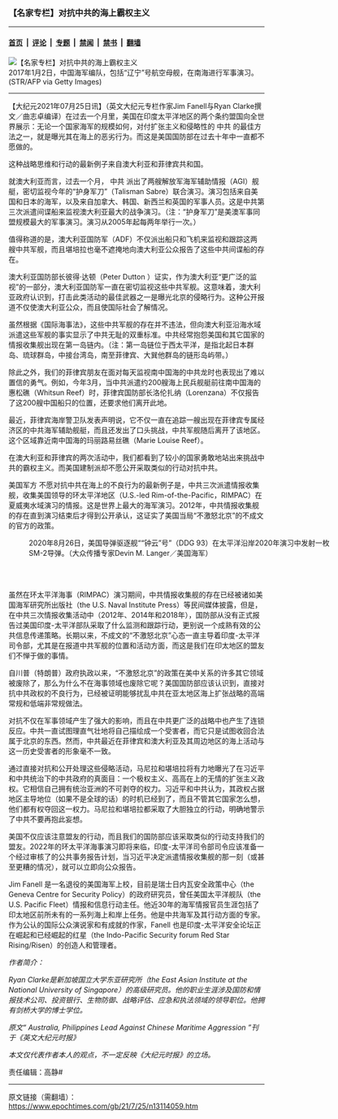 ### 【名家专栏】对抗中共的海上霸权主义

---

#### [首页](../../../..?n13114059) &nbsp;|&nbsp; [评论](../../../../../epoch-comment?n13114059) &nbsp;|&nbsp; [专题](../../../../../epoch-special?n13114059) &nbsp;|&nbsp; [禁闻](../../../../../epoch-news?n13114059) &nbsp;|&nbsp; [禁书](../../../../../books?n13114059) &nbsp;|&nbsp; [翻墙](https://github.com/gfw-breaker/nogfw/blob/master/README.md?n13114059)


<div><img alt="【名家专栏】对抗中共的海上霸权主义" class="attachment-djy_600_400 size-djy_600_400 wp-post-image" src="https://i.epochtimes.com/assets/uploads/2021/07/id13114067-GettyImages-630829504-1200x732-600x400.jpg"/>
<div class="caption">
 2017年1月2日，中国海军编队，包括“辽宁”号航空母舰，在南海进行军事演习。(STR/AFP via Getty Images)
</div></div><hr/><div class="post_content" id="artbody" itemprop="articleBody">
 <!-- article content begin -->
 <p>
  【大纪元2021年07月25日讯】（英文大纪元专栏作家Jim Fanell与Ryan Clarke撰文／曲志卓编译）在过去一个月里，美国在印度太平洋地区的两个条约盟国向全世界展示：无论一个国家海军的规模如何，对付扩张主义和侵略性的
  <ok href="https://www.epochtimes.com/gb/tag/%E4%B8%AD%E5%85%B1.html">
   中共
  </ok>
  的最佳方法之一，就是曝光其在海上的恶劣行为。而这是美国国防部在过去十年中一直都不愿做的。
 </p>
 <p>
  这种战略思维和行动的最新例子来自澳大利亚和菲律宾共和国。
 </p>
 <p>
  就澳大利亚而言，过去一个月，
  <ok href="https://www.epochtimes.com/gb/tag/%E4%B8%AD%E5%85%B1.html">
   中共
  </ok>
  派出了两艘解放军海军辅助情报（AGI）舰艇，密切监视今年的“护身军刀”（Talisman Sabre）联合演习。演习包括来自美国和日本的海军，以及来自加拿大、韩国、新西兰和英国的军事人员。这是中共第三次派遣间谍船来监视澳大利亚最大的战争演习。（注：“护身军刀”是美澳军事同盟规模最大的军事演习。演习从2005年起每两年举行一次。）
 </p>
 <p>
  值得称道的是，澳大利亚国防军（ADF）不仅派出船只和飞机来监视和跟踪这两艘中共军舰，而且堪培拉也毫不遮掩地向澳大利亚公众报告了这些中共间谍船的存在。
 </p>
 <p>
  澳大利亚国防部长彼得‧达顿（Peter Dutton ）证实，作为澳大利亚“更广泛的监视”的一部分，澳大利亚国防军一直在密切监视这些中共军舰。这意味着，澳大利亚政府认识到，打击此类活动的最佳武器之一是曝光北京的侵略行为。这种公开报道不仅使澳大利亚公众，而且使国际社会了解情况。
 </p>
 <p>
  虽然根据《国际海事法》，这些中共军舰的存在并不违法，但向澳大利亚沿海水域派遣这些军舰的事实显示了中共无耻的双重标准。中共经常抱怨美国和其它国家的情报收集舰出现在第一岛链内。（注：第一岛链位于西太平洋，是指北起日本群岛、琉球群岛，中接台湾岛，南至菲律宾、大巽他群岛的链形岛屿带。）
 </p>
 <p>
  除此之外，我们的菲律宾朋友在面对每天监视南中国海的中共龙时也表现出了难以置信的勇气。例如，今年3月，当中共派遣约200艘海上民兵舰艇前往南中国海的惠松礁（Whitsun Reef）时，菲律宾国防部长洛伦扎纳（Lorenzana）不仅报告了这200艘中国船只的位置，还要求他们离开此地。
 </p>
 <p>
  最近，菲律宾海岸警卫队发表声明说，它不仅一直在追踪一艘出现在菲律宾专属经济区的中共海军辅助舰艇，而且还发出了口头挑战，中共军舰随后离开了该地区。这个区域靠近南中国海的玛丽路易丝礁（Marie Louise Reef）。
 </p>
 <p>
  在澳大利亚和菲律宾的两次活动中，我们都看到了较小的国家勇敢地站出来挑战中共的霸权主义。而美国建制派却不愿公开采取类似的行动对抗中共。
 </p>
 <p>
  <ok href="https://www.epochtimes.com/gb/tag/%E7%BE%8E%E5%9B%BD%E5%86%9B%E6%96%B9.html">
   美国军方
  </ok>
  不愿对抗中共在海上的不良行为的最新例子是，中共三次派遣情报收集舰，收集美国领导的环太平洋地区（U.S.-led Rim-of-the-Pacific，RIMPAC）在夏威夷水域演习的情报。这是世界上最大的海军演习。2012年，中共情报收集舰的存在直到演习结束后才得到公开承认，这证实了美国当局“不激怒北京”的不成文的官方的政策。
 </p>
 <figure aria-describedby="caption-attachment-13114073" class="wp-caption aligncenter" id="attachment_13114073" style="width: 600px">
  <ok href="https://i.epochtimes.com/assets/uploads/2021/07/id13114073-200826-N-LI768-1043-1200x805.jpg" target="_blank">
   <img alt="" class="wp-image-13114073" src="https://i.epochtimes.com/assets/uploads/2021/07/id13114073-200826-N-LI768-1043-1200x805-450x302.jpg"/>
  </ok>
  <br/><figcaption class="wp-caption-text" id="caption-attachment-13114073">
   2020年8月26日，美国导弹驱逐舰““钟云”号”（DDG 93）在太平洋沿岸2020年演习中发射一枚SM-2导弹。（大众传播专家Devin M. Langer／美国海军）
  </figcaption><br/>
 </figure><br/>
 <p>
  虽然在环太平洋海事（RIMPAC）演习期间，中共情报收集舰的存在已经被诸如美国海军研究所出版社（the U.S. Naval Institute Press）等民间媒体披露，但是，在中共三次情报收集活动中（2012年、2014年和2018年），国防部从没有正式报告过美国印度-太平洋部队采取了什么监测和跟踪行动，更别说一个成熟有效的公共信息传递策略。长期以来，不成文的“不激怒北京”心态一直主导着印度-太平洋司令部，尤其是在报道中共军舰的位置和活动方面，而这是我们在印太地区的盟友们不惮于做的事情。
 </p>
 <p>
  自川普（特朗普）政府执政以来，“不激怒北京”的政策在美中关系的许多其它领域被废除了，那么为什么不在海事领域也废除它呢？美国国防部应该认识到，直接对抗中共政权的不良行为，已经被证明能够扰乱中共在亚太地区海上扩张战略的高端常规和低端非常规做法。
 </p>
 <p>
  对抗不仅在军事领域产生了强大的影响，而且在中共更广泛的战略中也产生了连锁反应。中共一直试图理直气壮地将自己描绘成一个受害者，而它只是试图收回合法属于北京的东西。然而，中共最近在菲律宾和澳大利亚及其周边地区的海上活动与这一历史受害者的形象毫不一致。
 </p>
 <p>
  通过直接对抗和公开处理这些侵略活动，马尼拉和堪培拉将有力地曝光了在习近平和中共统治下的中共政府的真面目：一个极权主义、高高在上的无情的扩张主义政权。它相信自己拥有统治亚洲的不可剥夺的权力。习近平和中共认为，其政权占据地区主导地位（如果不是全球的话）的时机已经到了，而且不管其它国家怎么想，他们都有权夺回这一权力。马尼拉和堪培拉都采取了大胆独立的行动，明确地警示了中共不要再抱此妄想。
 </p>
 <p>
  美国不仅应该注意盟友的行动，而且我们的国防部应该采取类似的行动支持我们的盟友。2022年的环太平洋海事演习即将来临，印度-太平洋司令部司令应该准备一个经过审核了的公共事务报告计划，当习近平决定派遣情报收集舰的那一刻（或甚至更糟的情况），就可以立即向公众报告。
 </p>
 <p>
  Jim Fanell 是一名退役的美国海军上校，目前是瑞士日内瓦安全政策中心（the Geneva Centre for Security Policy）的政府研究员，曾任美国太平洋舰队（the U.S. Pacific Fleet）情报和信息行动主任。他近30年的海军情报官员生涯包括了印太地区前所未有的一系列海上和岸上任务。他是中共海军及其行动方面的专家。作为公认的国际公众演说家和有成就的作家，Fanell 也是印度-太平洋安全论坛正在崛起和已经崛起的红星（the Indo-Pacific Security forum Red Star Rising/Risen）的创造人和管理者。
 </p>
 <p>
  <em>
   作者简介：
  </em>
 </p>
 <p>
  <em>
   Ryan Clarke是新加坡国立大学东亚研究所（the East Asian Institute at the National University of Singapore）的高级研究员。他的职业生涯涉及国防和情报技术公司、投资银行、生物防御、战略评估、应急和执法领域的领导职位。他拥有剑桥大学的博士学位。
  </em>
 </p>
 <p>
  <em>
   原文“
   <ok href="https://www.theepochtimes.com/australia-philippines-lead-against-chinese-maritime-aggression_3913524.html">
    Australia, Philippines Lead Against Chinese Maritime Aggression
   </ok>
   ”刊于《英文大纪元时报》
  </em>
 </p>
 <p>
  <em>
   本文仅代表作者本人的观点，不一定反映《大纪元时报》的立场。
  </em>
 </p>
 <p>
  责任编辑：高静#
 </p>
 <!-- article content end -->
 <div id="below_article_ad">
 </div>
</div>


---

原文链接（需翻墙）：https://www.epochtimes.com/gb/21/7/25/n13114059.htm